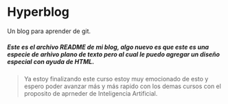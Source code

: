 # Hyperblog
Un blog para aprender de git. 
##### Este es el archivo README de mi blog, algo nuevo es que este es una especie de arhivo plano de texto pero al cual le puedo agregar un diseño especial con ayuda de HTML.
> Ya estoy finalizando este curso estoy muy emocionado de esto y espero poder avanzar más y más rapido  con los demas cursos con el proposito de aprneder de Inteligencia Artificial.